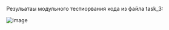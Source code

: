 Резульатаы модульного тестиорвания кода из файла task_3:

![image](https://user-images.githubusercontent.com/102159807/205464820-68e26d2f-3d00-4775-bfdb-f02d1347c5c0.png)
